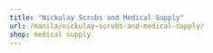 ```yaml
---
title: "Nickulay Scrubs and Medical Supply"
url: /manila/nickulay-scrubs-and-medical-supply/
shop: medical supply
---
```

